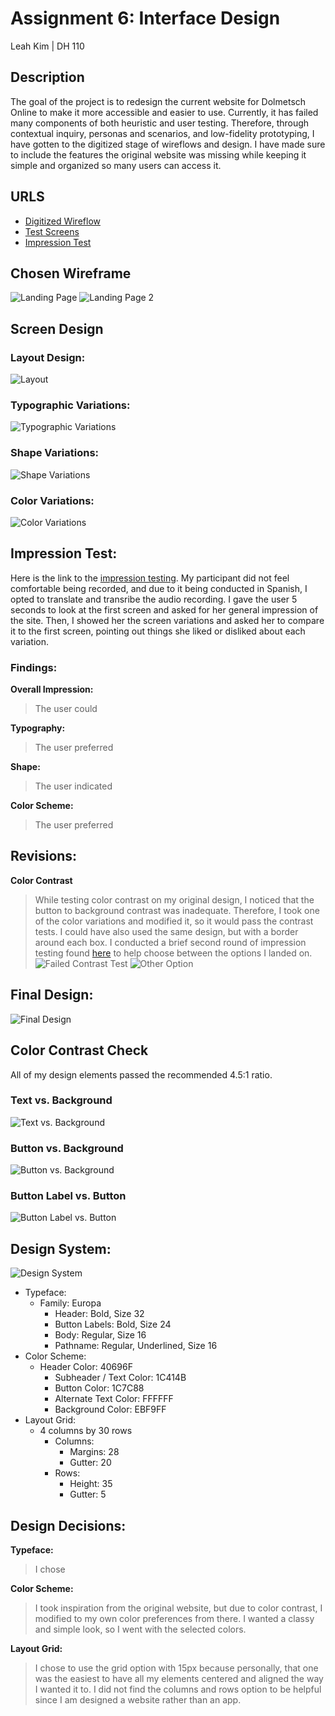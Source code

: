 # Assignment 6: Interface Design
Leah Kim | DH 110 

## Description 
The goal of the project is to redesign the current website for Dolmetsch Online to make it more accessible and easier to use. Currently, it has failed many components of both heuristic and user testing. Therefore, through contextual inquiry, personas and scenarios, and low-fidelity prototyping, I have gotten to the digitized stage of wireflows and design. I have made sure to include the features the original website was missing while keeping it simple and organized so many users can access it.

## URLS
* [Digitized Wireflow]()
* [Test Screens](https://www.figma.com/file/gRPsoX1IyXzslvBWcAFNdP/DH110-A06?node-id=0%3A1)
* [Impression Test]()

## Chosen Wireframe
![Landing Page](chosenwireframe.png)
![Landing Page 2](original.png)

## Screen Design

### Layout Design:
![Layout](layout.png)

### Typographic Variations:
![Typographic Variations](type.png)

### Shape Variations:
![Shape Variations](shape.png)

### Color Variations:
![Color Variations](color.png)

## Impression Test:
Here is the link to the [impression testing](https://docs.google.com/document/d/1307xjscFXHnr1prwZGvhlA7D4_dW_IkSPceggIUwF5s/edit?usp=sharing). My participant did not feel comfortable being recorded, and due to it being conducted in Spanish, I opted to translate and transribe the audio recording. I gave the user 5 seconds to look at the first screen and asked for her general impression of the site. Then, I showed her the screen variations and asked her to compare it to the first screen, pointing out things she liked or disliked about each variation.

### Findings:
**Overall Impression:**
> The user could 

**Typography:**
> The user preferred 

**Shape:**
> The user indicated 

**Color Scheme:**
> The user preferred

## Revisions:
**Color Contrast**
> While testing color contrast on my original design, I noticed that the button to background contrast was inadequate. Therefore, I took one of the color variations and modified it, so it would pass the contrast tests. I could have also used the same design, but with a border around each box.
> I conducted a brief second round of impression testing found [here](https://docs.google.com/document/d/1fL82GICoCVBPeAlspD23MXGGwm8ZXMJYsHzqrpSHH5c/edit?usp=sharing) to help choose between the options I landed on.
![Failed Contrast Test](fail.png)
![Other Option](other.png)

## Final Design:
![Final Design](final.png)

## Color Contrast Check
All of my design elements passed the recommended 4.5:1 ratio.

### Text vs. Background
![Text vs. Background](textback.png)
### Button vs. Background
![Button vs. Background](btnback.png)
### Button Label vs. Button
![Button Label vs. Button](btn.png)


## Design System:
![Design System](design.png)
* Typeface:
  * Family: Europa
    * Header: Bold, Size 32
    * Button Labels: Bold, Size 24
    * Body: Regular, Size 16
    * Pathname: Regular, Underlined, Size 16
* Color Scheme:
  * Header Color: 40696F
    * Subheader / Text Color: 1C414B
    * Button Color: 1C7C88
    * Alternate Text Color: FFFFFF
    * Background Color: EBF9FF 
* Layout Grid:
  * 4 columns by 30 rows
    * Columns: 
        * Margins: 28
        * Gutter: 20
    * Rows:
        * Height: 35
        * Gutter: 5

## Design Decisions:
**Typeface:**
> I chose 

**Color Scheme:** 
> I took inspiration from the original website, but due to color contrast, I modified to my own color preferences from there. I wanted a classy and simple look, so I went with the selected colors.

**Layout Grid:**
> I chose to use the grid option with 15px because personally, that one was the easiest to have all my elements centered and aligned the way I wanted it to. I did not find the columns and rows option to be helpful since I am designed a website rather than an app.


